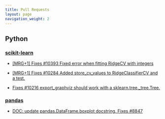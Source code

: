 ```yaml
---
title: Pull Requests
layout: page
navigation_weight: 2
---
```


## **Python**

### **[scikit-learn](https://github.com/scikit-learn/scikit-learn)**

- [[MRG+1] Fixes #10393 Fixed error when fitting RidgeCV with integers](https://github.com/scikit-learn/scikit-learn/pull/10397)

- [[MRG+1] Fixes #10284 Added store_cv_values to RidgeClassifierCV and a test.](https://github.com/scikit-learn/scikit-learn/pull/10297)

- [Fixes #10216 export_graphviz should work with a sklearn.tree._tree.Tree.](https://github.com/scikit-learn/scikit-learn/pull/10234)

### **[pandas](https://github.com/pandas-dev/pandas)**

- [DOC: update pandas.DataFrame.boxplot docstring. Fixes #8847](https://github.com/pandas-dev/pandas/pull/20152)